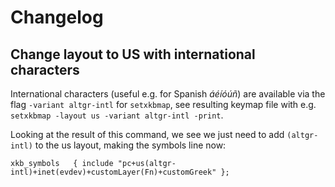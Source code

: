 # Changelog


## Change layout to US with international characters

International characters (useful e.g. for Spanish *áéíóúñ*)
are available via the flag `-variant altgr-intl` for `setxkbmap`,
see resulting keymap file with e.g. `setxkbmap -layout us -variant altgr-intl -print`.

Looking at the result of this command,
we see we just need to add `(altgr-intl)` to the us layout, making the symbols line now:
```
xkb_symbols   { include "pc+us(altgr-intl)+inet(evdev)+customLayer(Fn)+customGreek"	};
```
